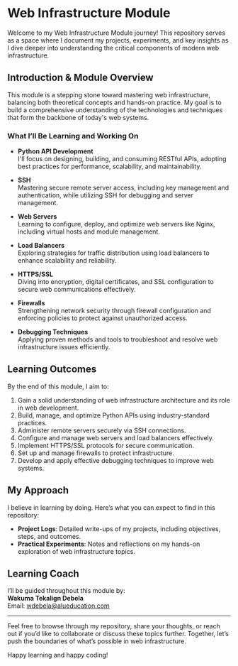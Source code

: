# Web Infrastructure Module  
Welcome to my Web Infrastructure Module journey! This repository serves as a space where I document my projects, experiments, and key insights as I dive deeper into understanding the critical components of modern web infrastructure.

## Introduction & Module Overview  
This module is a stepping stone toward mastering web infrastructure, balancing both theoretical concepts and hands-on practice. My goal is to build a comprehensive understanding of the technologies and techniques that form the backbone of today's web systems.

### What I’ll Be Learning and Working On  

- **Python API Development**  
  I'll focus on designing, building, and consuming RESTful APIs, adopting best practices for performance, scalability, and maintainability.

- **SSH**  
  Mastering secure remote server access, including key management and authentication, while utilizing SSH for debugging and server management.

- **Web Servers**  
  Learning to configure, deploy, and optimize web servers like Nginx, including virtual hosts and module management.

- **Load Balancers**  
  Exploring strategies for traffic distribution using load balancers to enhance scalability and reliability.

- **HTTPS/SSL**  
  Diving into encryption, digital certificates, and SSL configuration to secure web communications effectively.

- **Firewalls**  
  Strengthening network security through firewall configuration and enforcing policies to protect against unauthorized access.

- **Debugging Techniques**  
  Applying proven methods and tools to troubleshoot and resolve web infrastructure issues efficiently.

## Learning Outcomes  
By the end of this module, I aim to:

1. Gain a solid understanding of web infrastructure architecture and its role in web development.  
2. Build, manage, and optimize Python APIs using industry-standard practices.  
3. Administer remote servers securely via SSH connections.  
4. Configure and manage web servers and load balancers effectively.  
5. Implement HTTPS/SSL protocols for secure communication.  
6. Set up and manage firewalls to protect infrastructure.  
7. Develop and apply effective debugging techniques to improve web systems.

## My Approach  
I believe in learning by doing. Here’s what you can expect to find in this repository:

- **Project Logs**: Detailed write-ups of my projects, including objectives, steps, and outcomes.  
- **Practical Experiments**: Notes and reflections on my hands-on exploration of web infrastructure topics.  

## Learning Coach  
I’ll be guided throughout this module by:  
**Wakuma Tekalign Debela**  
Email: wdebela@alueducation.com  

--- 

Feel free to browse through my repository, share your thoughts, or reach out if you’d like to collaborate or discuss these topics further. Together, let’s push the boundaries of what’s possible in web infrastructure.

Happy learning and happy coding!
